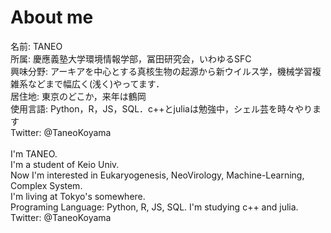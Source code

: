 # About me
名前: TANEO<br>
所属: 慶應義塾大学環境情報学部，冨田研究会，いわゆるSFC<br>
興味分野: アーキアを中心とする真核生物の起源から新ウイルス学，機械学習複雑系などまで幅広く(浅く)やってます．<br>
居住地: 東京のどこか，来年は鶴岡<br>
使用言語: Python，R，JS，SQL．c++とjuliaは勉強中，シェル芸を時々やります<br>
Twitter: @TaneoKoyama<br>
<br>
I'm TANEO.<br>
I'm a student of Keio Univ.<br>
Now I'm interested in Eukaryogenesis, NeoVirology, Machine-Learning, Complex System.<br>
I'm living at Tokyo's somewhere.<br>
Programing Language: Python, R, JS, SQL. I'm studying c++ and julia.<br>
Twitter: @TaneoKoyama<br>

